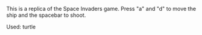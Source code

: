 This is a replica of the Space Invaders game.
Press "a" and "d" to move the ship and the spacebar to shoot.

Used:
turtle
